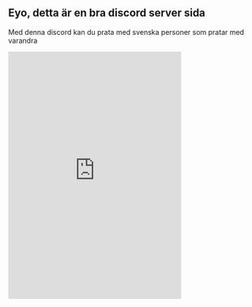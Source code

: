 ## Eyo, detta är en bra discord server sida

Med denna discord kan du prata med svenska personer som pratar med varandra

<iframe src="https://discordapp.com/widget?id=407509803347214337&theme=light" width="350" height="500" allowtransparency="true" frameborder="0"></iframe>
